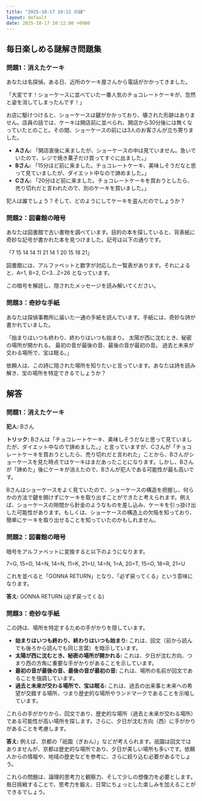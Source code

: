 ```yaml
---
title: "2025-10-17 10:12 の謎"
layout: default
date: 2025-10-17 10:12:00 +0900
---
```

## 毎日楽しめる謎解き問題集

### 問題1：消えたケーキ

あなたは名探偵。ある日、近所のケーキ屋さんから電話がかかってきました。

「大変です！ショーケースに並べていた一番人気のチョコレートケーキが、忽然と姿を消してしまったんです！」

お店に駆けつけると、ショーケースは鍵がかかっており、壊された形跡はありません。店員の話では、ケーキは開店前に並べられ、開店から30分後には無くなっていたとのこと。その間、ショーケースの前には3人のお客さんが立ち寄りました。

*   **Aさん:** 「開店直後に来ましたが、ショーケースの中は見ていません。急いでいたので、レジで焼き菓子だけ買ってすぐに出ました。」
*   **Bさん:** 「15分ほど前に来ました。チョコレートケーキ、美味しそうだなと思って見ていましたが、ダイエット中なので諦めました。」
*   **Cさん:** 「20分ほど前に来ました。チョコレートケーキを買おうとしたら、売り切れだと言われたので、別のケーキを買いました。」

犯人は誰でしょう？そして、どのようにしてケーキを盗んだのでしょうか？

### 問題2：図書館の暗号

あなたは図書館で古い書物を調べています。目的の本を探していると、背表紙に奇妙な記号が書かれた本を見つけました。記号は以下の通りです。

「7 15 14 14 11 21 14 1 20 15 18 21」

図書館には、アルファベットと数字が対応した一覧表があります。それによると、A=1, B=2, C=3…Z=26 となっています。

この暗号を解読し、隠されたメッセージを読み解いてください。

### 問題3：奇妙な手紙

あなたは探偵事務所に届いた一通の手紙を読んでいます。手紙には、奇妙な詩が書かれていました。

「始まりはいつも終わり、終わりはいつも始まり。
  太陽が西に沈むとき、秘密の場所が開かれる。
  最初の音が最後の音、最後の音が最初の音。
  過去と未来が交わる場所で、宝は眠る。」

依頼人は、この詩に隠された場所を知りたいと言っています。あなたは詩を読み解き、宝の場所を特定できるでしょうか？

## 解答

### 問題1：消えたケーキ

**犯人:** Bさん

**トリック:** Bさんは「チョコレートケーキ、美味しそうだなと思って見ていましたが、ダイエット中なので諦めました。」と言っていますが、Cさんが「チョコレートケーキを買おうとしたら、売り切れだと言われた」ことから、Bさんがショーケースを見た時点ではケーキはまだあったことになります。しかし、Bさんが「諦めた」後にケーキが消えたので、Bさんが犯人である可能性が最も高いです。

Bさんはショーケースをよく見ていたので、ショーケースの構造を把握し、何らかの方法で鍵を開けずにケーキを取り出すことができたと考えられます。例えば、ショーケースの隙間から針金のようなものを差し込み、ケーキを引っ掛け出した可能性があります。もしくは、ショーケースの構造上の欠陥を知っており、簡単にケーキを取り出せることを知っていたのかもしれません。

### 問題2：図書館の暗号

暗号をアルファベットに変換すると以下のようになります。

7=G, 15=O, 14=N, 14=N, 11=K, 21=U, 14=N, 1=A, 20=T, 15=O, 18=R, 21=U

これを並べると「GONNA RETURN」となり、「必ず戻ってくる」という意味になります。

**答え:** GONNA RETURN (必ず戻ってくる)

### 問題3：奇妙な手紙

この詩は、場所を特定するための手がかりを隠しています。

*   **始まりはいつも終わり、終わりはいつも始まり:** これは、回文（前から読んでも後ろから読んでも同じ言葉）を暗示しています。
*   **太陽が西に沈むとき、秘密の場所が開かれる:** これは、夕日が沈む方向、つまり西の方角に重要な手がかりがあることを示しています。
*   **最初の音が最後の音、最後の音が最初の音:** これは、場所の名前が回文であることを強調しています。
*   **過去と未来が交わる場所で、宝は眠る:** これは、過去の出来事と未来への希望が交錯する場所、つまり歴史的な場所やランドマークであることを示唆しています。

これらの手がかりから、回文であり、歴史的な場所（過去と未来が交わる場所）である可能性が高い場所を探します。さらに、夕日が沈む方向（西）に手がかりがあることを考慮します。

**答え:** 例えば、京都の「祇園（ぎおん）」などが考えられます。祇園は回文ではありませんが、京都は歴史的な場所であり、夕日が美しい場所も多いです。依頼人からの情報や、地域の歴史などを参考に、さらに絞り込む必要があるでしょう。

これらの問題は、論理的思考力と観察力、そして少しの想像力を必要とします。毎日挑戦することで、思考力を鍛え、日常にちょっとした楽しみを加えることができるでしょう。
